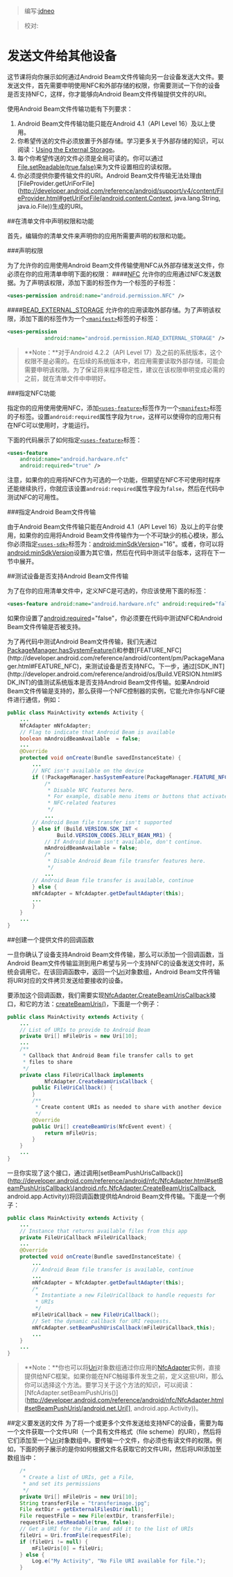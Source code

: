 > 编写:[jdneo](https://github.com/jdneo)

> 校对:

# 发送文件给其他设备

这节课将向你展示如何通过Android Beam文件传输向另一台设备发送大文件。要发送文件，首先需要申明使用NFC和外部存储的权限，你需要测试一下你的设备是否支持NFC，这样，你才能够向Android Beam文件传输提供文件的URI。

使用Android Beam文件传输功能有下列要求：

1. Android Beam文件传输功能只能在Android 4.1（API Level 16）及以上使用。
2. 你希望传送的文件必须放置于外部存储。学习更多关于外部存储的知识，可以阅读：[Using the External Storage](http://developer.android.com/guide/topics/data/data-storage.html#filesExternal)。
3. 每个你希望传送的文件必须是全局可读的。你可以通过[File.setReadable(true,false)](http://developer.android.com/reference/java/io/File.html#setReadable(boolean))来为文件设置相应的读权限。
4. 你必须提供你要传输文件的URI。Android Beam文件传输无法处理由[FileProvider.getUriForFile](http://developer.android.com/reference/android/support/v4/content/FileProvider.html#getUriForFile(android.content.Context, java.lang.String, java.io.File))生成的URI。

##在清单文件中声明权限和功能

首先，编辑你的清单文件来声明你的应用所需要声明的权限和功能。

###声明权限

为了允许你的应用使用Android Beam文件传输使用NFC从外部存储发送文件，你必须在你的应用清单申明下面的权限：
####[NFC](http://developer.android.com/reference/android/Manifest.permission.html#NFC)
允许你的应用通过NFC发送数据。为了声明该权限，添加下面的标签作为一个[<manifest>](http://developer.android.com/guide/topics/manifest/manifest-element.html)标签的子标签：

```xml
<uses-permission android:name="android.permission.NFC" />
```

####[READ_EXTERNAL_STORAGE](http://developer.android.com/reference/android/Manifest.permission.html#READ_EXTERNAL_STORAGE)
允许你的应用读取外部存储。为了声明该权限，添加下面的标签作为一个[`<manifest>`](http://developer.android.com/guide/topics/manifest/manifest-element.html)标签的子标签：

```xml
<uses-permission
            android:name="android.permission.READ_EXTERNAL_STORAGE" />
```

> **Note：**对于Android 4.2.2（API Level 17）及之前的系统版本，这个权限不是必需的。在后续的系统版本中，若应用需要读取外部存储，可能会需要申明该权限。为了保证将来程序稳定性，建议在该权限申明变成必需的之前，就在清单文件中申明好。

###指定NFC功能

指定你的应用使用使用NFC，添加[`<uses-feature>`](http://developer.android.com/guide/topics/manifest/uses-feature-element.html)标签作为一个[`<manifest>`](http://developer.android.com/guide/topics/manifest/manifest-element.html)标签的子标签。设置`android:required`属性字段为`true`，这样可以使得你的应用只有在NFC可以使用时，才能运行。

下面的代码展示了如何指定[`<uses-feature>`](http://developer.android.com/guide/topics/manifest/uses-feature-element.html)标签：

```xml
<uses-feature
    android:name="android.hardware.nfc"
    android:required="true" />
```

注意，如果你的应用将NFC作为可选的一个功能，但期望在NFC不可使用时程序还能继续执行，你就应该设置`android:required`属性字段为`false`，然后在代码中测试NFC的可用性。

###指定Android Beam文件传输

由于Android Beam文件传输只能在Android 4.1（API Level 16）及以上的平台使用，如果你的应用将Android Beam文件传输作为一个不可缺少的核心模块，那么你必须指定[`<uses-sdk>`](http://developer.android.com/guide/topics/manifest/uses-sdk-element.html)标签为：[android:minSdkVersion](http://developer.android.com/guide/topics/manifest/uses-sdk-element.html#min)="16"。或者，你可以将[android:minSdkVersion](http://developer.android.com/guide/topics/manifest/uses-sdk-element.html#min)设置为其它值，然后在代码中测试平台版本，这将在下一节中展开。

##测试设备是否支持Android Beam文件传输

为了在你的应用清单文件中，定义NFC是可选的，你应该使用下面的标签：

```xml
<uses-feature android:name="android.hardware.nfc" android:required="false" />
```

如果你设置了[android:required](http://developer.android.com/guide/topics/manifest/uses-feature-element.html#required)="false"，你必须要在代码中测试NFC和Android Beam文件传输是否被支持。

为了再代码中测试Android Beam文件传输，我们先通过[PackageManager.hasSystemFeature()](http://developer.android.com/reference/android/content/pm/PackageManager.html#hasSystemFeature\(java.lang.String\))和参数[FEATURE_NFC](http://developer.android.com/reference/android/content/pm/PackageManager.html#FEATURE_NFC)，来测试设备是否支持NFC。下一步，通过[SDK_INT](http://developer.android.com/reference/android/os/Build.VERSION.html#SDK_INT)的值测试系统版本是否支持Android Beam文件传输。如果Android Beam文件传输是支持的，那么获得一个NFC控制器的实例，它能允许你与NFC硬件进行通信，例如：

```java
public class MainActivity extends Activity {
    ...
    NfcAdapter mNfcAdapter;
    // Flag to indicate that Android Beam is available
    boolean mAndroidBeamAvailable  = false;
    ...
    @Override
    protected void onCreate(Bundle savedInstanceState) {
        ...
        // NFC isn't available on the device
        if (!PackageManager.hasSystemFeature(PackageManager.FEATURE_NFC)) {
            /*
             * Disable NFC features here.
             * For example, disable menu items or buttons that activate
             * NFC-related features
             */
            ...
        // Android Beam file transfer isn't supported
        } else if (Build.VERSION.SDK_INT <
                Build.VERSION_CODES.JELLY_BEAN_MR1) {
            // If Android Beam isn't available, don't continue.
            mAndroidBeamAvailable = false;
            /*
             * Disable Android Beam file transfer features here.
             */
            ...
        // Android Beam file transfer is available, continue
        } else {
        mNfcAdapter = NfcAdapter.getDefaultAdapter(this);
        ...
        }
    }
    ...
}
```

##创建一个提供文件的回调函数

一旦你确认了设备支持Android Beam文件传输，那么可以添加一个回调函数，当Android Beam文件传输监测到用户希望与另一个支持NFC的设备发送文件时，系统会调用它。在该回调函数中，返回一个[Uri](http://developer.android.com/reference/android/net/Uri.html)对象数组，Android Beam文件传输将URI对应的文件拷贝发送给要接收的设备。

要添加这个回调函数，我们需要实现[NfcAdapter.CreateBeamUrisCallback](http://developer.android.com/reference/android/nfc/NfcAdapter.CreateBeamUrisCallback.html)接口，和它的方法：[createBeamUris()](http://developer.android.com/reference/android/nfc/NfcAdapter.CreateBeamUrisCallback.html#createBeamUris\(android.nfc.NfcEvent\))，下面是一个例子：

```java
public class MainActivity extends Activity {
    ...
    // List of URIs to provide to Android Beam
    private Uri[] mFileUris = new Uri[10];
    ...
    /**
     * Callback that Android Beam file transfer calls to get
     * files to share
     */
    private class FileUriCallback implements
            NfcAdapter.CreateBeamUrisCallback {
        public FileUriCallback() {
        }
        /**
         * Create content URIs as needed to share with another device
         */
        @Override
        public Uri[] createBeamUris(NfcEvent event) {
            return mFileUris;
        }
    }
    ...
}
```

一旦你实现了这个接口，通过调用[setBeamPushUrisCallback()](http://developer.android.com/reference/android/nfc/NfcAdapter.html#setBeamPushUrisCallback\(android.nfc.NfcAdapter.CreateBeamUrisCallback, android.app.Activity\))将回调函数提供给Android Beam文件传输。下面是一个例子：

```java
public class MainActivity extends Activity {
    ...
    // Instance that returns available files from this app
    private FileUriCallback mFileUriCallback;
    ...
    @Override
    protected void onCreate(Bundle savedInstanceState) {
        ...
        // Android Beam file transfer is available, continue
        ...
        mNfcAdapter = NfcAdapter.getDefaultAdapter(this);
        /*
         * Instantiate a new FileUriCallback to handle requests for
         * URIs
         */
        mFileUriCallback = new FileUriCallback();
        // Set the dynamic callback for URI requests.
        mNfcAdapter.setBeamPushUrisCallback(mFileUriCallback,this);
        ...
    }
    ...
}
```

> **Note：**你也可以将[Uri](http://developer.android.com/reference/android/net/Uri.html)对象数组通过你应用的[NfcAdapter](http://developer.android.com/reference/android/nfc/NfcAdapter.html)实例，直接提供给NFC框架。如果你能在NFC触碰事件发生之前，定义这些URI，那么你可以选择这个方法。要学习关于这个方法的知识，可以阅读：[NfcAdapter.setBeamPushUris()](http://developer.android.com/reference/android/nfc/NfcAdapter.html#setBeamPushUris\(android.net.Uri[], android.app.Activity\))。

##定义要发送的文件
为了将一个或更多个文件发送给支持NFC的设备，需要为每一个文件获取一个文件URI（一个具有文件格式（file scheme）的URI），然后将它们添加至一个[Uri](http://developer.android.com/reference/android/net/Uri.html)对象数组中。要传输一个文件，你必须也有读文件的权限。例如，下面的例子展示的是你如何根据文件名获取它的文件URI，然后将URI添加至数组当中：

```java
    /*
     * Create a list of URIs, get a File,
     * and set its permissions
     */
    private Uri[] mFileUris = new Uri[10];
    String transferFile = "transferimage.jpg";
    File extDir = getExternalFilesDir(null);
    File requestFile = new File(extDir, transferFile);
    requestFile.setReadable(true, false);
    // Get a URI for the File and add it to the list of URIs
    fileUri = Uri.fromFile(requestFile);
    if (fileUri != null) {
        mFileUris[0] = fileUri;
    } else {
        Log.e("My Activity", "No File URI available for file.");
    }
```
